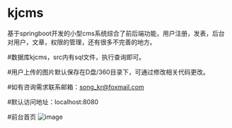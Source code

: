 # kjcms
基于springboot开发的小型cms系统综合了前后端功能，用户注册，发表，后台对用户，文章，权限的管理，还有很多不完善的地方。


#数据库kjcms，src内有sql文件，执行查询即可。

#用户上传的图片默认保存在D盘/360目录下，可通过修改相关代码更改。

#如有咨询需求联系邮箱：song_kr@foxmail.com

#默认访问地址：localhost:8080

#前台首页
![image](https://github.com/AngelSXD/SSYNG/kjcms/blob/master/tree/images/前台首页.png)
